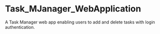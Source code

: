 # Task_MJanager_WebApplication
A Task Manager web app enabling users to add and delete tasks with login authentication.
